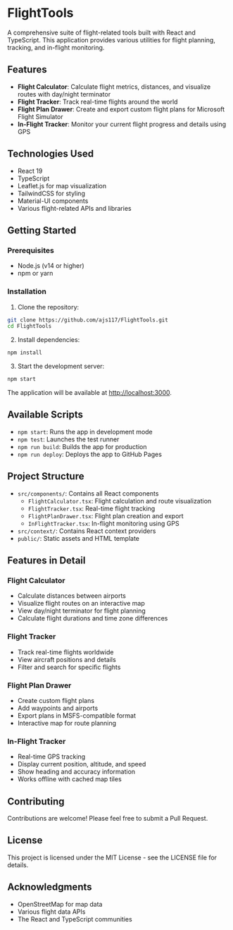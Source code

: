 # FlightTools

A comprehensive suite of flight-related tools built with React and TypeScript. This application provides various utilities for flight planning, tracking, and in-flight monitoring.

## Features

- **Flight Calculator**: Calculate flight metrics, distances, and visualize routes with day/night terminator
- **Flight Tracker**: Track real-time flights around the world
- **Flight Plan Drawer**: Create and export custom flight plans for Microsoft Flight Simulator
- **In-Flight Tracker**: Monitor your current flight progress and details using GPS

## Technologies Used

- React 19
- TypeScript
- Leaflet.js for map visualization
- TailwindCSS for styling
- Material-UI components
- Various flight-related APIs and libraries

## Getting Started

### Prerequisites

- Node.js (v14 or higher)
- npm or yarn

### Installation

1. Clone the repository:
```bash
git clone https://github.com/ajs117/FlightTools.git
cd FlightTools
```

2. Install dependencies:
```bash
npm install
```

3. Start the development server:
```bash
npm start
```

The application will be available at [http://localhost:3000](http://localhost:3000).

## Available Scripts

- `npm start`: Runs the app in development mode
- `npm test`: Launches the test runner
- `npm run build`: Builds the app for production
- `npm run deploy`: Deploys the app to GitHub Pages

## Project Structure

- `src/components/`: Contains all React components
  - `FlightCalculator.tsx`: Flight calculation and route visualization
  - `FlightTracker.tsx`: Real-time flight tracking
  - `FlightPlanDrawer.tsx`: Flight plan creation and export
  - `InFlightTracker.tsx`: In-flight monitoring using GPS
- `src/context/`: Contains React context providers
- `public/`: Static assets and HTML template

## Features in Detail

### Flight Calculator
- Calculate distances between airports
- Visualize flight routes on an interactive map
- View day/night terminator for flight planning
- Calculate flight durations and time zone differences

### Flight Tracker
- Track real-time flights worldwide
- View aircraft positions and details
- Filter and search for specific flights

### Flight Plan Drawer
- Create custom flight plans
- Add waypoints and airports
- Export plans in MSFS-compatible format
- Interactive map for route planning

### In-Flight Tracker
- Real-time GPS tracking
- Display current position, altitude, and speed
- Show heading and accuracy information
- Works offline with cached map tiles

## Contributing

Contributions are welcome! Please feel free to submit a Pull Request.

## License

This project is licensed under the MIT License - see the LICENSE file for details.

## Acknowledgments

- OpenStreetMap for map data
- Various flight data APIs
- The React and TypeScript communities
